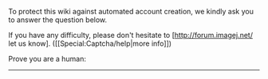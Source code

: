 To protect this wiki against automated account creation, we kindly ask you to answer the question below.

If you have any difficulty, please don't hesitate to [http://forum.imagej.net/ let us know]. ([[Special:Captcha/help|more info]])

Prove you are a human:
<hr>
